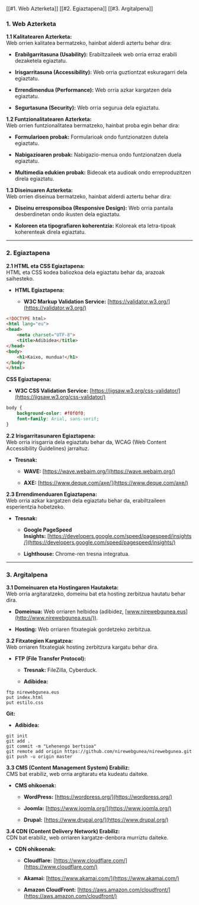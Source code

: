 [[#1. Web Azterketa]]
[[#2. Egiaztapena]]
[[#3. Argitalpena]]
### 1. Web Azterketa

**1.1 Kalitatearen Azterketa:**  
Web orrien kalitatea bermatzeko, hainbat alderdi aztertu behar dira:

- **Erabilgarritasuna (Usability):** Erabiltzaileek web orria erraz erabili dezaketela egiaztatu.
    
- **Irisgarritasuna (Accessibility):** Web orria guztiontzat eskuragarri dela egiaztatu.
    
- **Errendimendua (Performance):** Web orria azkar kargatzen dela egiaztatu.
    
- **Segurtasuna (Security):** Web orria segurua dela egiaztatu.
    

**1.2 Funtzionalitatearen Azterketa:**  
Web orrien funtzionalitatea bermatzeko, hainbat proba egin behar dira:

- **Formularioen probak:** Formularioak ondo funtzionatzen dutela egiaztatu.
    
- **Nabigazioaren probak:** Nabigazio-menua ondo funtzionatzen duela egiaztatu.
    
- **Multimedia edukien probak:** Bideoak eta audioak ondo erreproduzitzen direla egiaztatu.
    

**1.3 Diseinuaren Azterketa:**  
Web orrien diseinua bermatzeko, hainbat alderdi aztertu behar dira:

- **Diseinu erresponsiboa (Responsive Design):** Web orria pantaila desberdinetan ondo ikusten dela egiaztatu.
    
- **Koloreen eta tipografiaren koherentzia:** Koloreak eta letra-tipoak koherenteak direla egiaztatu.
    

---

### 2. Egiaztapena

**2.1 HTML eta CSS Egiaztapena:**  
HTML eta CSS kodea baliozkoa dela egiaztatu behar da, arazoak saihesteko.

- **HTML Egiaztapena:**
    
    - **W3C Markup Validation Service:** [https://validator.w3.org/](https://validator.w3.org/)

```html
<!DOCTYPE html>
<html lang="eu">
<head>
    <meta charset="UTF-8">
    <title>Adibidea</title>
</head>
<body>
    <h1>Kaixo, mundua!</h1>
</body>
</html>
```


**CSS Egiaztapena:**

- **W3C CSS Validation Service:** [https://jigsaw.w3.org/css-validator/](https://jigsaw.w3.org/css-validator/)

```css
body {
    background-color: #f0f0f0;
    font-family: Arial, sans-serif;
}
```


**2.2 Irisgarritasunaren Egiaztapena:**  
Web orria irisgarria dela egiaztatu behar da, WCAG (Web Content Accessibility Guidelines) jarraituz.

- **Tresnak:**
    
    - **WAVE:** [https://wave.webaim.org/](https://wave.webaim.org/)
        
    - **AXE:** [https://www.deque.com/axe/](https://www.deque.com/axe/)
        

**2.3 Errendimenduaren Egiaztapena:**  
Web orria azkar kargatzen dela egiaztatu behar da, erabiltzaileen esperientzia hobetzeko.

- **Tresnak:**
    
    - **Google PageSpeed Insights:** [https://developers.google.com/speed/pagespeed/insights/](https://developers.google.com/speed/pagespeed/insights/)
        
    - **Lighthouse:** Chrome-ren tresna integratua.
        

---

### 3. Argitalpena

**3.1 Domeinuaren eta Hostingaren Hautaketa:**  
Web orria argitaratzeko, domeinu bat eta hosting zerbitzua hautatu behar dira.

- **Domeinua:** Web orriaren helbidea (adibidez, [www.nirewebgunea.eus](http://www.nirewebgunea.eus/)).
    
- **Hosting:** Web orriaren fitxategiak gordetzeko zerbitzua.
    

**3.2 Fitxategien Kargatzea:**  
Web orriaren fitxategiak hosting zerbitzura kargatu behar dira.

- **FTP (File Transfer Protocol):**
    
    - **Tresnak:** FileZilla, Cyberduck.
        
    - **Adibidea:**

```
ftp nirewebgunea.eus
put index.html
put estilo.css
```


**Git:**

- **Adibidea:**

```
git init
git add .
git commit -m "Lehenengo bertsioa"
git remote add origin https://github.com/nirewebgunea/nirewebgunea.git
git push -u origin master
```


**3.3 CMS (Content Management System) Erabiliz:**  
CMS bat erabiliz, web orria argitaratu eta kudeatu daiteke.

- **CMS ohikoenak:**
    
    - **WordPress:** [https://wordpress.org/](https://wordpress.org/)
        
    - **Joomla:** [https://www.joomla.org/](https://www.joomla.org/)
        
    - **Drupal:** [https://www.drupal.org/](https://www.drupal.org/)
        

**3.4 CDN (Content Delivery Network) Erabiliz:**  
CDN bat erabiliz, web orriaren kargatze-denbora murriztu daiteke.

- **CDN ohikoenak:**
    
    - **Cloudflare:** [https://www.cloudflare.com/](https://www.cloudflare.com/)
        
    - **Akamai:** [https://www.akamai.com/](https://www.akamai.com/)
        
    - **Amazon CloudFront:** [https://aws.amazon.com/cloudfront/](https://aws.amazon.com/cloudfront/)



